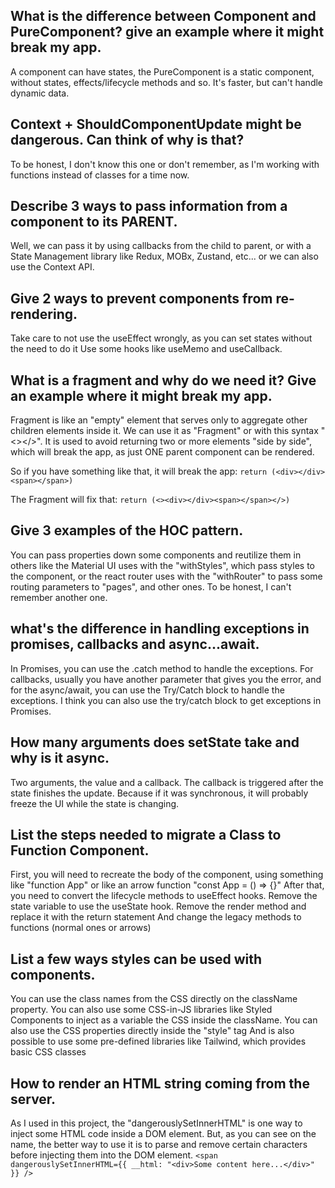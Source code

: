 ## What is the difference between Component and PureComponent? give an example where it might break my app.

A component can have states, the PureComponent is a static component, without states, effects/lifecycle methods and so. It's faster, but can't handle dynamic data.

## Context + ShouldComponentUpdate might be dangerous. Can think of why is that?

To be honest, I don't know this one or don't remember, as I'm working with functions instead of classes for a time now.

## Describe 3 ways to pass information from a component to its PARENT.

Well, we can pass it by using callbacks from the child to parent, or with a State Management library like Redux, MOBx, Zustand, etc... or we can also use the Context API.

## Give 2 ways to prevent components from re-rendering.

Take care to not use the useEffect wrongly, as you can set states without the need to do it
Use some hooks like useMemo and useCallback.

## What is a fragment and why do we need it? Give an example where it might break my app.

Fragment is like an "empty" element that serves only to aggregate other children elements inside it. We can use it as "Fragment" or with this syntax "<></>". It is used to avoid returning two or more elements "side by side", which will break the app, as just ONE parent component can be rendered.

So if you have something like that, it will break the app:
`return (<div></div><span></span>)`

The Fragment will fix that:
`return (<><div></div><span></span></>)`

## Give 3 examples of the HOC pattern.

You can pass properties down some components and reutilize them in others like the Material UI uses with the "withStyles", which pass styles to the component, or the react router uses with the "withRouter" to pass some routing parameters to "pages", and other ones. To be honest, I can't remember another one.

## what's the difference in handling exceptions in promises, callbacks and async...await.

In Promises, you can use the .catch method to handle the exceptions. For callbacks, usually you have another parameter that gives you the error, and for the async/await, you can use the Try/Catch block to handle the exceptions.
I think you can also use the try/catch block to get exceptions in Promises.

## How many arguments does setState take and why is it async.

Two arguments, the value and a callback. The callback is triggered after the state finishes the update.
Because if it was synchronous, it will probably freeze the UI while the state is changing.

## List the steps needed to migrate a Class to Function Component.

First, you will need to recreate the body of the component, using something like "function App" or like an arrow function "const App = () => {}"
After that, you need to convert the lifecycle methods to useEffect hooks.
Remove the state variable to use the useState hook.
Remove the render method and replace it with the return statement
And change the legacy methods to functions (normal ones or arrows)

## List a few ways styles can be used with components.

You can use the class names from the CSS directly on the className property.
You can also use some CSS-in-JS libraries like Styled Components to inject as a variable the CSS inside the className.
You can also use the CSS properties directly inside the "style" tag
And is also possible to use some pre-defined libraries like Tailwind, which provides basic CSS classes

## How to render an HTML string coming from the server.

As I used in this project, the "dangerouslySetInnerHTML" is one way to inject some HTML code inside a DOM element. But, as you can see on the name, the better way to use it is to parse and remove certain characters before injecting them into the DOM element.
`<span dangerouslySetInnerHTML={{ __html: "<div>Some content here...</div>" }} />`
